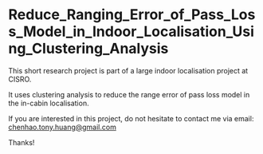 # Reduce_Ranging_Error_of_Pass_Loss_Model_in_Indoor_Localisation_Using_Clustering_Analysis

This short research project is part of a large indoor localisation project at CISRO.

It uses clustering analysis to reduce the range error of pass loss model in the in-cabin localisation. 

If you are interested in this project, do not hesitate to contact me via email: chenhao.tony.huang@gmail.com 

Thanks!
